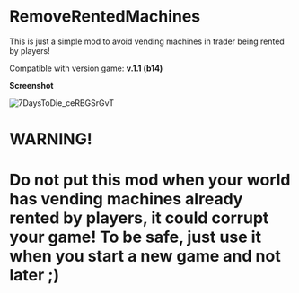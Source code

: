 # RemoveRentedMachines
 
This is just a simple mod to avoid vending machines in trader being rented by players!

Compatible with version game: **v.1.1 (b14)**

**Screenshot**

![7DaysToDie_ceRBGSrGvT](https://github.com/user-attachments/assets/0840de20-1dd3-4453-8f00-ea0e4084d9bd)



**WARNING!**
==============================================================================================================
Do not put this mod when your world has vending machines already rented by players, it could corrupt your game!
To be safe, just use it when you start a new game and not later ;)
==============================================================================================================
